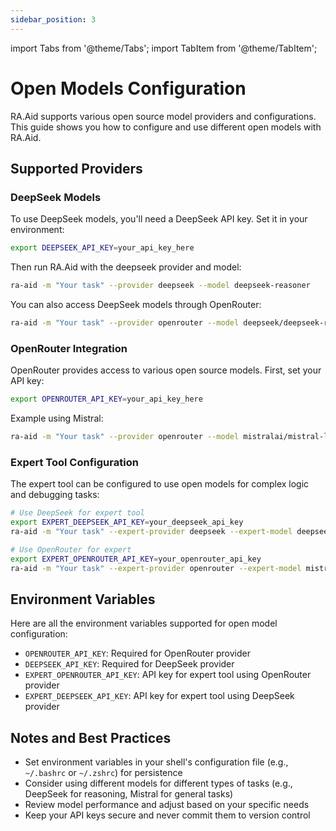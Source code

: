 ```yaml
---
sidebar_position: 3
---
```


import Tabs from '@theme/Tabs';
import TabItem from '@theme/TabItem';

# Open Models Configuration

RA.Aid supports various open source model providers and configurations. This guide shows you how to configure and use different open models with RA.Aid.

## Supported Providers

<Tabs groupId="model-provider">
  <TabItem value="deepseek" label="DeepSeek" default>

### DeepSeek Models

To use DeepSeek models, you'll need a DeepSeek API key. Set it in your environment:

```bash
export DEEPSEEK_API_KEY=your_api_key_here
```

Then run RA.Aid with the deepseek provider and model:

```bash
ra-aid -m "Your task" --provider deepseek --model deepseek-reasoner
```

You can also access DeepSeek models through OpenRouter:

```bash
ra-aid -m "Your task" --provider openrouter --model deepseek/deepseek-r1
```

  </TabItem>
  <TabItem value="openrouter" label="OpenRouter">

### OpenRouter Integration

OpenRouter provides access to various open source models. First, set your API key:

```bash
export OPENROUTER_API_KEY=your_api_key_here
```

Example using Mistral:

```bash
ra-aid -m "Your task" --provider openrouter --model mistralai/mistral-large-2411
```

  </TabItem>
  <TabItem value="expert" label="Expert Configuration">

### Expert Tool Configuration 

The expert tool can be configured to use open models for complex logic and debugging tasks:

```bash
# Use DeepSeek for expert tool
export EXPERT_DEEPSEEK_API_KEY=your_deepseek_api_key
ra-aid -m "Your task" --expert-provider deepseek --expert-model deepseek-reasoner

# Use OpenRouter for expert
export EXPERT_OPENROUTER_API_KEY=your_openrouter_api_key
ra-aid -m "Your task" --expert-provider openrouter --expert-model mistralai/mistral-large-2411
```

  </TabItem>
</Tabs>

## Environment Variables

Here are all the environment variables supported for open model configuration:

- `OPENROUTER_API_KEY`: Required for OpenRouter provider
- `DEEPSEEK_API_KEY`: Required for DeepSeek provider
- `EXPERT_OPENROUTER_API_KEY`: API key for expert tool using OpenRouter provider
- `EXPERT_DEEPSEEK_API_KEY`: API key for expert tool using DeepSeek provider

## Notes and Best Practices

- Set environment variables in your shell's configuration file (e.g., `~/.bashrc` or `~/.zshrc`) for persistence
- Consider using different models for different types of tasks (e.g., DeepSeek for reasoning, Mistral for general tasks)
- Review model performance and adjust based on your specific needs
- Keep your API keys secure and never commit them to version control

